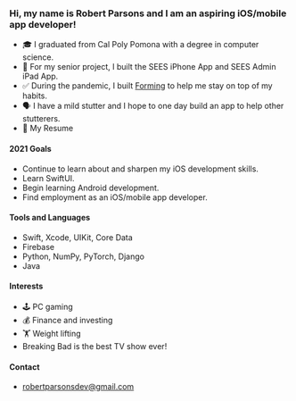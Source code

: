 ### Hi, my name is Robert Parsons and I am an aspiring iOS/mobile app developer!

- 🎓 I graduated from Cal Poly Pomona with a degree in computer science.
- 📱 For my senior project, I built the SEES iPhone App and SEES Admin iPad App.
- ✅ During the pandemic, I built [Forming](https://github.com/robertparsonsdev/Forming) to help me stay on top of my habits.
- 🗣 I have a mild stutter and I hope to one day build an app to help other stutterers.
- 📄 My Resume

#### 2021 Goals
- Continue to learn about and sharpen my iOS development skills.
- Learn SwiftUI.
- Begin learning Android development.
- Find employment as an iOS/mobile app developer.

#### Tools and Languages
- Swift, Xcode, UIKit, Core Data
- Firebase
- Python, NumPy, PyTorch, Django
- Java

#### Interests
- 🕹 PC gaming 
- 💰 Finance and investing
- 🏋️ Weight lifting
- Breaking Bad is the best TV show ever!

#### Contact
- robertparsonsdev@gmail.com
